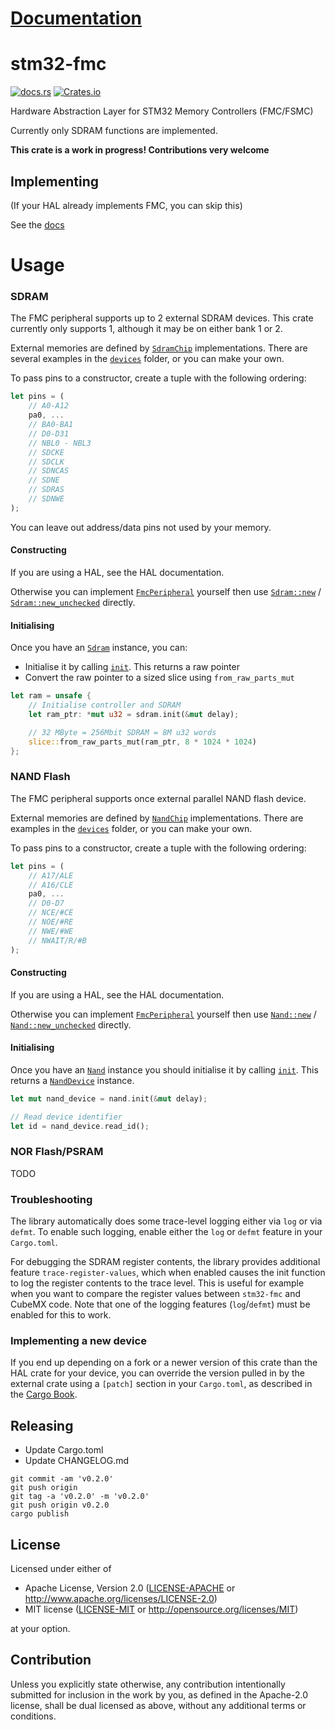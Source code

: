 # [Documentation](https://docs.rs/stm32-fmc)

# stm32-fmc

[![docs.rs](https://docs.rs/stm32-fmc/badge.svg)](https://docs.rs/stm32-fmc)
[![Crates.io](https://img.shields.io/crates/v/stm32-fmc.svg)](https://crates.io/crates/stm32-fmc)

Hardware Abstraction Layer for STM32 Memory Controllers (FMC/FSMC)

Currently only SDRAM functions are implemented.

**This crate is a work in progress! Contributions very welcome**

## Implementing

(If your HAL already implements FMC, you can skip this)

See the [docs](https://docs.rs/stm32-fmc)

# Usage

### SDRAM

The FMC peripheral supports up to 2 external SDRAM devices. This crate currently
only supports 1, although it may be on either bank 1 or 2.

External memories are defined by
[`SdramChip`](https://docs.rs/stm32-fmc/latest/stm32_fmc/trait.SdramChip.html)
implementations. There are several examples in the [`devices`](src/devices/)
folder, or you can make your own.

To pass pins to a constructor, create a tuple with the following ordering:

```rust
let pins = (
    // A0-A12
    pa0, ...
    // BA0-BA1
    // D0-D31
    // NBL0 - NBL3
    // SDCKE
    // SDCLK
    // SDNCAS
    // SDNE
    // SDRAS
    // SDNWE
);
```

You can leave out address/data pins not used by your memory.

#### Constructing

If you are using a HAL, see the HAL documentation.

Otherwise you can implement
[`FmcPeripheral`](https://docs.rs/stm32-fmc/latest/stm32_fmc/trait.FmcPeripheral.html)
yourself then use
[`Sdram::new`](https://docs.rs/stm32-fmc/latest/stm32_fmc/struct.Sdram.html#method.new)
/
[`Sdram::new_unchecked`](https://docs.rs/stm32-fmc/latest/stm32_fmc/struct.Sdram.html#method.new_unchecked)
directly.

#### Initialising

Once you have an
[`Sdram`](https://docs.rs/stm32-fmc/latest/stm32_fmc/struct.Sdram.html)
instance, you can:

* Initialise it by calling
  [`init`](https://docs.rs/stm32-fmc/latest/stm32_fmc/struct.Sdram.html#method.init). This
  returns a raw pointer
* Convert the raw pointer to a sized slice using `from_raw_parts_mut`

```rust
let ram = unsafe {
    // Initialise controller and SDRAM
    let ram_ptr: *mut u32 = sdram.init(&mut delay);

    // 32 MByte = 256Mbit SDRAM = 8M u32 words
    slice::from_raw_parts_mut(ram_ptr, 8 * 1024 * 1024)
};
```

### NAND Flash

The FMC peripheral supports once external parallel NAND flash device.

External memories are defined by
[`NandChip`](https://docs.rs/stm32-fmc/latest/stm32_fmc/trait.NandChip.html)
implementations. There are examples in the [`devices`](src/devices/) folder, or
you can make your own.

To pass pins to a constructor, create a tuple with the following ordering:

```rust
let pins = (
    // A17/ALE
    // A16/CLE
    pa0, ...
    // D0-D7
    // NCE/#CE
    // NOE/#RE
    // NWE/#WE
    // NWAIT/R/#B
);
```

#### Constructing

If you are using a HAL, see the HAL documentation.

Otherwise you can implement
[`FmcPeripheral`](https://docs.rs/stm32-fmc/latest/stm32_fmc/trait.FmcPeripheral.html)
yourself then use
[`Nand::new`](https://docs.rs/stm32-fmc/latest/stm32_fmc/struct.Nand.html#method.new)
/
[`Nand::new_unchecked`](https://docs.rs/stm32-fmc/latest/stm32_fmc/struct.Nand.html#method.new_unchecked)
directly.

#### Initialising

Once you have an
[`Nand`](https://docs.rs/stm32-fmc/latest/stm32_fmc/struct.Nand.html) instance
you should initialise it by calling
[`init`](https://docs.rs/stm32-fmc/latest/stm32_fmc/struct.Nand.html#method.init). This
returns a
[`NandDevice`](https://docs.rs/stm32-fmc/latest/stm32_fmc/nand_device/struct.NandDevice.html)
instance.

```rust
let mut nand_device = nand.init(&mut delay);

// Read device identifier
let id = nand_device.read_id();
```

### NOR Flash/PSRAM

TODO

### Troubleshooting
The library automatically does some trace-level logging either via `log` or via `defmt`.
To enable such logging, enable either the `log` or `defmt` feature in your `Cargo.toml`.

For debugging the SDRAM register contents, the library provides additional feature `trace-register-values`, which when enabled causes the init function to log the register contents to the trace level.
This is useful for example when you want to compare the register values between `stm32-fmc` and CubeMX code.
Note that one of the logging features (`log`/`defmt`) must be enabled for this to work.

### Implementing a new device

If you end up depending on a fork or a newer version of this crate than the
HAL crate for your device, you can override the version pulled in by the
external crate using a `[patch]` section in your `Cargo.toml`, as described
in the
[Cargo Book](https://doc.rust-lang.org/cargo/reference/overriding-dependencies.html#the-patch-section).

## Releasing

* Update Cargo.toml
* Update CHANGELOG.md

```
git commit -am 'v0.2.0'
git push origin
git tag -a 'v0.2.0' -m 'v0.2.0'
git push origin v0.2.0
cargo publish
```

## License

Licensed under either of

 * Apache License, Version 2.0
   ([LICENSE-APACHE](LICENSE-APACHE) or http://www.apache.org/licenses/LICENSE-2.0)
 * MIT license
   ([LICENSE-MIT](LICENSE-MIT) or http://opensource.org/licenses/MIT)

at your option.

## Contribution

Unless you explicitly state otherwise, any contribution intentionally submitted
for inclusion in the work by you, as defined in the Apache-2.0 license, shall be
dual licensed as above, without any additional terms or conditions.
